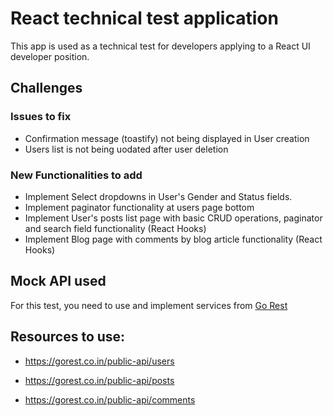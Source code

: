 # React technical test application

This app is used as a technical test for developers applying to a React UI developer position.

## Challenges

### Issues to fix

- Confirmation message (toastify) not being displayed in User creation
- Users list is not being uodated after user deletion

### New Functionalities to add

- Implement Select dropdowns in User's Gender and Status fields.
- Implement paginator functionality at users page bottom
- Implement User's posts list page with basic CRUD operations, paginator and search field functionality (React Hooks)
- Implement Blog page with comments by blog article functionality (React Hooks)

## Mock API used

For this test, you need to use and implement services from [Go Rest](https://gorest.co.in)

## Resources to use:

- https://gorest.co.in/public-api/users

- https://gorest.co.in/public-api/posts

- https://gorest.co.in/public-api/comments
